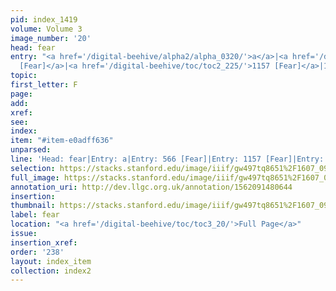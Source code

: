 ```yaml
---
pid: index_1419
volume: Volume 3
image_number: '20'
head: fear
entry: "<a href='/digital-beehive/alpha2/alpha_0320/'>a</a>|<a href='/digital-beehive/num3/num_0721'>566
  [Fear]</a>|<a href='/digital-beehive/toc/toc2_225/'>1157 [Fear]</a>|1888 [PAGE_MISSING]"
topic: 
first_letter: F
page: 
add: 
xref: 
see: 
index: 
item: "#item-e0adff636"
unparsed: 
line: 'Head: fear|Entry: a|Entry: 566 [Fear]|Entry: 1157 [Fear]|Entry: 1888 [PAGE_MISSING]|#item-e0adff636'
selection: https://stacks.stanford.edu/image/iiif/gw497tq8651%2F1607_0963/1125,1014,658,184/full/0/default.jpg
full_image: https://stacks.stanford.edu/image/iiif/gw497tq8651%2F1607_0963/full/full/0/default.jpg
annotation_uri: http://dev.llgc.org.uk/annotation/1562091480644
insertion: 
thumbnail: https://stacks.stanford.edu/image/iiif/gw497tq8651%2F1607_0963/1125,1014,658,184/150,/0/default.jpg
label: fear
location: "<a href='/digital-beehive/toc/toc3_20/'>Full Page</a>"
issue: 
insertion_xref: 
order: '238'
layout: index_item
collection: index2
---
```

